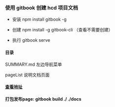 ### 使用 gitbook 创建 hcd 项目文档

- 安装 npm install gitbook -g

* 创建 npm install -g gitbook-cli （查看不需要创建）

- 执行 gitbook serve

#### 目录
  
 SUMMARY.md 左边导航菜单

 pageList   说明文档页面

 #### [查看地址](https://wangnanping.github.io/gitbook-hcd/pageList/DirectoryList.html)

 #### 打包发布page: gitbook build ./ ./docs